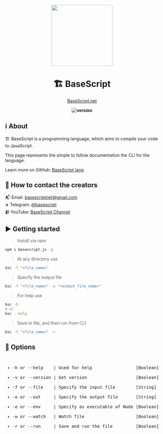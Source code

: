 <div align="center">
<p>
    <!--<img width="200" src="https://github.com/basescriptnet/BaseScript.lang/blob/master/logo.jpg?sanitize=true">-->
    <img width="200" src="https://avatars.githubusercontent.com/u/88979822?s=400&u=eb99cb7c07a14d8a61d1724095b689cb260bccfa&v=4">
</p>
<h1>🏗️ BaseScript</h1>

[BaseScript.net](https://BaseScript.net)

<b><img src="https://img.shields.io/badge/version-0.1.57-yellow" alt="version"></b>
</div>

## ℹ️ About

🏗️ BaseScript is a programming language, which aims to compile your code to JavaScript.

This page represents the simple to follow documentation the CLI for the language.

Learn more on GitHub: [BaseScript lang](https://github.com/basescriptnet/BaseScript.lang)

## 🔗 How to contact the creators

📬 Email: [basescriptnet<wbr>@gmail.com](mailto://basescriptnet@gmail.com)<br>
✈️ Telegram: [@basescript](t.me/basescript)<br>
📹 YouTube: [BaseScript Channel](https://www.youtube.com/channel/UCmNoL3N13lRHbcGYT8vr6lA)

## ▶️ Getting started

> Install via npm

```sh
npm i basescript.js -g
```

> At any directory use

```sh
bsc -f "<file_name>"
```

> Specify the output file

```sh
bsc -f "<file_name>" -o "<output_file_name>"
```

> For help use

```sh
bsc -h
# or
bsc --help
```

> Save to file, and then run from CLI

```sh
bsc -f "<file_name>" -r
```

## 📝 Options

<pre>
<ul>
<li>-h or --help    | Used for help                 [Boolean]</li>
<li>-v or --version | Get version                   [Boolean]</li>
<li>-f or --file    | Specify the input file        [String]</li>
<li>-o or --out     | Specify the output file       [String]</li>
<li>-e or --env     | Specify as executable of Node [Boolean]</li>
<li>-w or --watch   | Watch file                    [Boolean]</li>
<li>-r or --run     | Save and run the file         [Boolean]</li>
</ul>
</pre>
